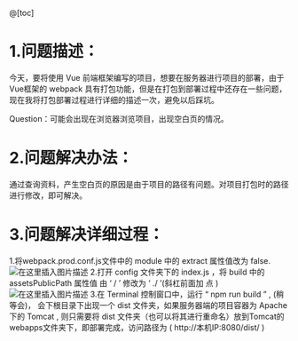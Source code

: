 ﻿@[toc]
# 1.问题描述：

今天，要将使用 Vue 前端框架编写的项目，想要在服务器进行项目的部署，由于Vue框架的 webpack 具有打包功能，但是在打包到部署过程中还存在一些问题，现在我将打包部署过程进行详细的描述一次，避免以后踩坑。

Question：可能会出现在浏览器浏览项目，出现空白页的情况。

# 2.问题解决办法：

通过查询资料，产生空白页的原因是由于项目的路径有问题。对项目打包时的路径进行修改，即可解决。

# 3.问题解决详细过程：

1.将webpack.prod.conf.js文件中的 module 中的 extract 属性值改为 false.
![在这里插入图片描述](https://img-blog.csdnimg.cn/20181215162825912.png?x-oss-process=image/watermark,type_ZmFuZ3poZW5naGVpdGk,shadow_10,text_aHR0cHM6Ly9ibG9nLmNzZG4ubmV0L3dlaXhpbl80MjIzMDU1MA==,size_16,color_FFFFFF,t_70)
2.打开 config 文件夹下的 index.js ，将 build 中的 assetsPublicPath 属性值 由 ‘ / ’ 修改为 ‘ ./ ’(斜杠前面加 点 )
![在这里插入图片描述](https://img-blog.csdnimg.cn/20181215163150415.png?x-oss-process=image/watermark,type_ZmFuZ3poZW5naGVpdGk,shadow_10,text_aHR0cHM6Ly9ibG9nLmNzZG4ubmV0L3dlaXhpbl80MjIzMDU1MA==,size_16,color_FFFFFF,t_70)
3.在 Terminal 控制窗口中，运行 “ npm run build ” , (稍等会)， 会下根目录下出现一个 dist 文件夹，如果服务器端的项目容器为 Apache 下的 Tomcat , 则只需要将 dist 文件夹（也可以将其进行重命名）放到Tomcat的webapps文件夹下，即部署完成，访问路径为 ( http://本机IP:8080/dist/ ) 
